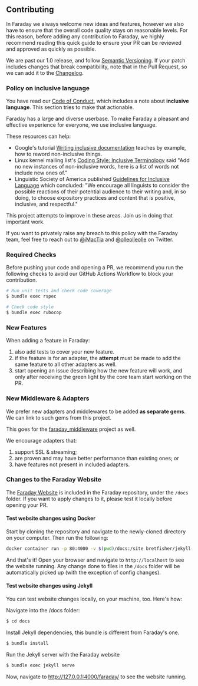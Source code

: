 ## Contributing

In Faraday we always welcome new ideas and features, however we also have to ensure
that the overall code quality stays on reasonable levels.
For this reason, before adding any contribution to Faraday, we highly recommend reading this
quick guide to ensure your PR can be reviewed and approved as quickly as possible.

We are past our 1.0 release, and follow [Semantic Versioning][semver]. If your
patch includes changes that break compatibility, note that in the Pull Request, so we can add it to
the [Changelog][].


### Policy on inclusive language

You have read our [Code of Conduct][], which includes a note about **inclusive language**. This section tries to make that actionable.

Faraday has a large and diverse userbase. To make Faraday a pleasant and effective experience for everyone, we use inclusive language.

These resources can help:

- Google's tutorial [Writing inclusive documentation](https://developers.google.com/style/inclusive-documentation) teaches by example, how to reword non-inclusive things.
- Linux kernel mailing list's [Coding Style: Inclusive Terminology](https://lkml.org/lkml/2020/7/4/229) said "Add no new instances of non-inclusive words, here is a list of words not include new ones of."
- Linguistic Society of America published [Guidelines for Inclusive Language](https://www.linguisticsociety.org/resource/guidelines-inclusive-language) which concluded: "We encourage all linguists to consider the possible reactions of their potential audience to their writing and, in so doing, to choose expository practices and content that is positive, inclusive, and respectful."

This project attempts to improve in these areas. Join us in doing that important work.

If you want to privately raise any breach to this policy with the Faraday team, feel free to reach out to [@iMacTia](https://twitter.com/iMacTia) and [@olleolleolle](https://twitter.com/olleolleolle) on Twitter.


### Required Checks

Before pushing your code and opening a PR, we recommend you run the following checks to avoid
our GitHub Actions Workflow to block your contribution.

```bash
# Run unit tests and check code coverage
$ bundle exec rspec

# Check code style
$ bundle exec rubocop
```


### New Features

When adding a feature in Faraday:

1. also add tests to cover your new feature.
2. if the feature is for an adapter, the **attempt** must be made to add the same feature to all other adapters as well.
3. start opening an issue describing how the new feature will work, and only after receiving
the green light by the core team start working on the PR.


### New Middleware & Adapters

We prefer new adapters and middlewares to be added **as separate gems**. We can link to such gems from this project.

This goes for the [faraday_middleware][] project as well.

We encourage adapters that:

1. support SSL & streaming;
1. are proven and may have better performance than existing ones; or
1. have features not present in included adapters.


### Changes to the Faraday Website

The [Faraday Website][website] is included in the Faraday repository, under the `/docs` folder.
If you want to apply changes to it, please test it locally before opening your PR.


#### Test website changes using Docker

Start by cloning the repository and navigate to the newly-cloned directory on your computer. Then run the following:

```bash
docker container run -p 80:4000 -v $(pwd)/docs:/site bretfisher/jekyll-serve
```

And that's it! Open your browser and navigate to `http://localhost` to see the website running.
Any change done to files in the `/docs` folder will be automatically picked up (with the exception of config changes).


#### Test website changes using Jekyll

You can test website changes locally, on your machine, too. Here's how:

Navigate into the /docs folder:

```bash
$ cd docs
```

Install Jekyll dependencies, this bundle is different from Faraday's one.

```bash
$ bundle install
```

Run the Jekyll server with the Faraday website

```bash
$ bundle exec jekyll serve
```

Now, navigate to http://127.0.0.1:4000/faraday/ to see the website running.

[semver]:               https://semver.org/
[changelog]:            https://github.com/lostisland/faraday/releases
[faraday_middleware]:   https://github.com/lostisland/faraday_middleware
[website]:              https://lostisland.github.io/faraday
[Code of Conduct]:      ./CODE_OF_CONDUCT.md
